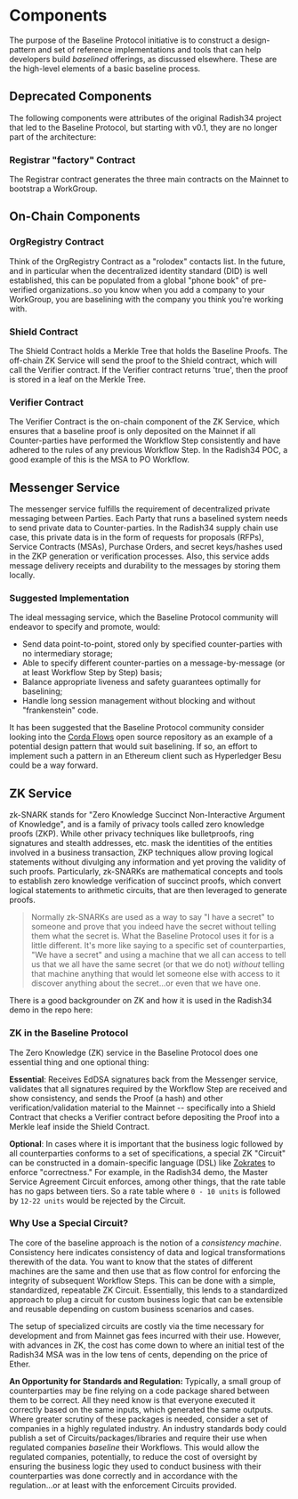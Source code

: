 # Components

The purpose of the Baseline Protocol initiative is to construct a design-pattern and set of reference implementations and tools that can help developers build _baselined_ offerings, as discussed elsewhere. These are the high-level elements of a basic baseline process.

## Deprecated Components <a href="#on-chain-components" id="on-chain-components"></a>

The following components were attributes of the original Radish34 project that led to the Baseline Protocol, but starting with v0.1, they are no longer part of the architecture:

### Registrar "factory" Contract <a href="#registrar-factory-contract" id="registrar-factory-contract"></a>

The Registrar contract generates the three main contracts on the Mainnet to bootstrap a WorkGroup.

## On-Chain Components <a href="#on-chain-components" id="on-chain-components"></a>

### OrgRegistry Contract <a href="#orgregistry-contract" id="orgregistry-contract"></a>

Think of the OrgRegistry Contract as a "rolodex" contacts list. In the future, and in particular when the decentralized identity standard (DID) is well established, this can be populated from a global "phone book" of pre-verified organizations..so you know when you add a company to your WorkGroup, you are baselining with the company you think you're working with.

### Shield Contract <a href="#shield-contract" id="shield-contract"></a>

The Shield Contract holds a Merkle Tree that holds the Baseline Proofs. The off-chain ZK Service will send the proof to the Shield contract, which will call the Verifier contract. If the Verifier contract returns 'true', then the proof is stored in a leaf on the Merkle Tree.

### Verifier Contract <a href="#verifier-contract" id="verifier-contract"></a>

The Verifier Contract is the on-chain component of the ZK Service, which ensures that a baseline proof is only deposited on the Mainnet if all Counter-parties have performed the Workflow Step consistently and have adhered to the rules of any previous Workflow Step. In the Radish34 POC, a good example of this is the MSA to PO Workflow.

## Messenger Service <a href="#messenger-service" id="messenger-service"></a>

The messenger service fulfills the requirement of decentralized private messaging between Parties. Each Party that runs a baselined system needs to send private data to Counter-parties. In the Radish34 supply chain use case, this private data is in the form of requests for proposals (RFPs), Service Contracts (MSAs), Purchase Orders, and secret keys/hashes used in the ZKP generation or verification processes. Also, this service adds message delivery receipts and durability to the messages by storing them locally.

### Suggested Implementation <a href="#suggested-implementation" id="suggested-implementation"></a>

The ideal messaging service, which the Baseline Protocol community will endeavor to specify and promote, would:

* Send data point-to-point, stored only by specified counter-parties with no intermediary storage;
* Able to specify different counter-parties on a message-by-message (or at least Workflow Step by Step) basis;
* Balance appropriate liveness and safety guarantees optimally for baselining;
* Handle long session management without blocking and without "frankenstein" code.

It has been suggested that the Baseline Protocol community consider looking into the [Corda Flows](https://github.com/corda/corda) open source repository as an example of a potential design pattern that would suit baselining. If so, an effort to implement such a pattern in an Ethereum client such as Hyperledger Besu could be a way forward.

## ZK Service <a href="#zk-service" id="zk-service"></a>

zk-SNARK stands for "Zero Knowledge Succinct Non-Interactive Argument of Knowledge", and is a family of privacy tools called zero knowledge proofs (ZKP). While other privacy techniques like bulletproofs, ring signatures and stealth addresses, etc. mask the identities of the entities involved in a business transaction, ZKP techniques allow proving logical statements without divulging any information and yet proving the validity of such proofs. Particularly, zk-SNARKs are mathematical concepts and tools to establish zero knowledge verification of succinct proofs, which convert logical statements to arithmetic circuits, that are then leveraged to generate proofs.

> Normally zk-SNARKs are used as a way to say "I have a secret" to someone and prove that you indeed have the secret without telling them what the secret is. What the Baseline Protocol uses it for is a little different. It's more like saying to a specific set of counterparties, "We have a secret" and using a machine that we all can access to tell us that we all have the same secret (or that we do not) _without_ telling that machine anything that would let someone else with access to it discover anything about the secret...or even that we have one.

There is a good backgrounder on ZK and how it is used in the Radish34 demo in the repo here:

### ZK in the Baseline Protocol <a href="#zk-in-the-baseline-protocol" id="zk-in-the-baseline-protocol"></a>

The Zero Knowledge (ZK) service in the Baseline Protocol does one essential thing and one optional thing:

**Essential**: Receives EdDSA signatures back from the Messenger service, validates that all signatures required by the Workflow Step are received and show consistency, and sends the Proof (a hash) and other verification/validation material to the Mainnet -- specifically into a Shield Contract that checks a Verifier contract before depositing the Proof into a Merkle leaf inside the Shield Contract.

**Optional**: In cases where it is important that the business logic followed by all counterparties conforms to a set of specifications, a special ZK "Circuit" can be constructed in a domain-specific language (DSL) like [Zokrates](https://github.com/Zokrates/ZoKrates) to enforce "correctness." For example, in the Radish34 demo, the Master Service Agreement Circuit enforces, among other things, that the rate table has no gaps between tiers. So a rate table where `0 - 10 units` is followed by `12-22 units` would be rejected by the Circuit.

### Why Use a Special Circuit? <a href="#why-use-a-special-circuit" id="why-use-a-special-circuit"></a>

The core of the baseline approach is the notion of a _consistency machine_. Consistency here indicates consistency of data and logical transformations therewith of the data. You want to know that the states of different machines are the same and then use that as flow control for enforcing the integrity of subsequent Workflow Steps. This can be done with a simple, standardized, repeatable ZK Circuit. Essentially, this lends to a standardized approach to plug a circuit for custom business logic that can be extensible and reusable depending on custom business scenarios and cases.

The setup of specialized circuits are costly via the time necessary for development and from Mainnet gas fees incurred with their use. However, with advances in ZK, the cost has come down to where an initial test of the Radish34 MSA was in the low tens of cents, depending on the price of Ether.

**An Opportunity for Standards and Regulation:** Typically, a small group of counterparties may be fine relying on a code package shared between them to be correct. All they need know is that everyone executed it correctly based on the same inputs, which generated the same outputs. Where greater scrutiny of these packages is needed, consider a set of companies in a highly regulated industry. An industry standards body could publish a set of Circuits/packages/libraries and require their use when regulated companies _baseline_ their Workflows. This would allow the regulated companies, potentially, to reduce the cost of oversight by ensuring the business logic they used to conduct business with their counterparties was done correctly and in accordance with the regulation...or at least with the enforcement Circuits provided.

​
